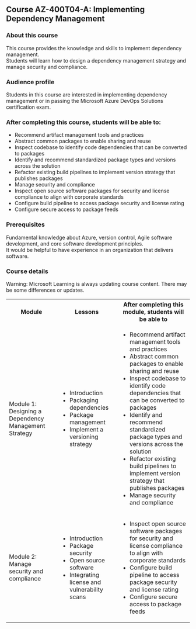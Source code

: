 ## Course AZ-400T04-A: Implementing Dependency Management


### About this course
This course provides the knowledge and skills to implement dependency management.  
Students will learn how to design a dependency management strategy and manage security and compliance.

### Audience profile
Students in this course are interested in implementing dependency management or in passing the Microsoft Azure DevOps Solutions certification exam. 

### After completing this course, students will be able to:
 * Recommend artifact management tools and practices
 * Abstract common packages to enable sharing and reuse
 * Inspect codebase to identify code dependencies that can be converted to packages
 * Identify and recommend standardized package types and versions across the solution
 * Refactor existing build pipelines to implement version strategy that publishes packages
 * Manage security and compliance
 * Inspect open source software packages for security and license compliance to align with corporate standards
 * Configure build pipeline to access package security and license rating
 * Configure secure access to package feeds
 
 
### Prerequisites
Fundamental knowledge about Azure, version control, Agile software development, and core software development principles.  
It would be helpful to have experience in an organization that delivers software.


### Course details

Warning: Microsoft Learning is always updating course content. There may be some differences or updates.

<table>
    <tbody>
        <tr>
            <th align="center">Module</th>
            <th align="center">Lessons</th>
            <th align="center">After completing this module, students will be able to</th>
        </tr>
        <tr>
            <td>Module 1: Designing a Dependency Management Strategy</td>
            <td>
                <ul>
                    <li>Introduction</li>
                    <li>Packaging dependencies</li>
                    <li>Package management</li>
                    <li>Implement a versioning strategy</li>
                </ul>
            </td>
            <td>
                <ul>
                    <li>Recommend artifact management tools and practices</li>
                    <li>Abstract common packages to enable sharing and reuse</li>
                    <li>Inspect codebase to identify code dependencies that can be converted to packages</li>
                    <li>Identify and recommend standardized package types and versions across the solution</li>
                    <li>Refactor existing build pipelines to implement version strategy that publishes packages</li>
                    <li>Manage security and compliance</li>
                </ul>
            </td>
        </tr>
        <tr>
            <td>Module 2: Manage security and compliance</td>
            <td>
                <ul>
                    <li>Introduction</li>
                    <li>Package security</li>
                    <li>Open source software</li>
                    <li>Integrating license and vulnerability scans</li>
                </ul>
            </td>
            <td>
                <ul>
                    <li>Inspect open source software packages for security and license compliance to align with corporate standards</li>
                    <li>Configure build pipeline to access package security and license rating</li>
                    <li>Configure secure access to package feeds</li>
                </ul>
            </td>
        </tr>
    </tbody>
</table>
